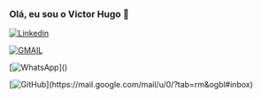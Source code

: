 ### Olá, eu sou o Victor Hugo 👋
[![Linkedin](https://img.shields.io/badge/LinkedIn-0077B5?style=for-the-badge&logo=linkedin&logoColor=white)](https://www.linkedin.com/in/victor-hugo-361949261/)

[![GMAIL](https://img.shields.io/badge/Gmail-D14836?style=for-the-badge&logo=gmail&logoColor=white)](https://mail.google.com/mail/u/0/?tab=rm&ogbl#inbox)

[![WhatsApp]([https://img.shields.io/badge/Gmail-D14836?style=for-the-badge&logo=gmail&logoColor=white](https://img.shields.io/badge/WhatsApp-25D366?style=for-the-badge&logo=whatsapp&logoColor=white))]()

[![GitHub]([https://img.shields.io/badge/Gmail-D14836?style=for-the-badge&logo=gmail&logoColor=white](https://img.shields.io/badge/GitHub-100000?style=for-the-badge&logo=github&logoColor=white))](https://mail.google.com/mail/u/0/?tab=rm&ogbl#inbox)
